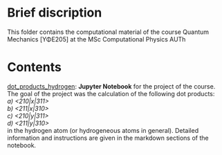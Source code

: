 # **Brief discription**

This folder contains the computational material of the course Quantum Mechanics [ΥΦΕ205] at the MSc Computational Physics AUTh

# **Contents**
[dot_products_hydrogen](https://github.com/istergak/MSc-Computational-Physics-AUTH/blob/main/Quantum%20Mechanics/dot_products_hydrogen.ipynb): **Jupyter Notebook** for the project of the course. The goal of the project was the calculation of the following dot products:<br> *a) <210|x|311><br>
b) <211|x|310><br>
c) <210|y|311><br>
d) <211|y|310>*<br>
in the hydrogen atom (or hydrogeneous atoms in general). Detailed information and instructions are given in the markdown sections of the notebook.
